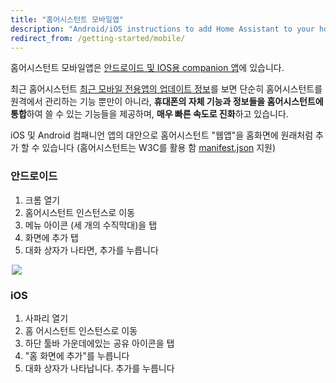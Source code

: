 ```yaml
---
title: "홈어시스턴트 모바일앱"
description: "Android/iOS instructions to add Home Assistant to your homescreen."
redirect_from: /getting-started/mobile/
---
```


홈어시스턴트 모바일앱은 [안드로이드 및 IOS용 companion 앱](/docs/ecosystem/ios/)에 있습니다.

최근 홈어시스턴트 [최근 모바일 전용앱의 업데이트 정보](https://www.home-assistant.io/blog/2020/02/11/android-16-17-release/)를 보면 단순히 홈어시스턴트를 원격에서 관리하는 기능 뿐만이 아니라, **휴대폰의 자체 기능과 정보들을 홈어시스턴트에 통합**하여 쓸 수 있는 기능들을 제공하며, **매우 빠른 속도로 진화**하고 있습니다. 

iOS 및 Android 컴패니언 앱의 대안으로 홈어시스턴트 "웹앱"을 홈화면에 원래처럼 추가 할 수 있습니다 (홈어시스턴트는 W3C를 활용 함 [manifest.json](https://w3c.github.io/manifest/) 지원)

### 안드로이드

  1. 크롬 열기
  2. 홈어시스턴트 인스턴스로 이동
  3. 메뉴 아이콘 (세 개의 수직막대)을 탭
  4. 화면에 추가 탭
  5. 대화 상자가 나타면, 추가를 누릅니다

<p class='img' style='max-width:500px; margin-left: auto; margin-right: auto;'>
<img src='/images/screenshots/android-homescreen-guide.gif' />
</p>

### iOS

  1. 사파리 열기
  2. 홈 어시스턴트 인스턴스로 이동
  3. 하단 툴바 가운데에있는 공유 아이콘을 탭
  4. "홈 화면에 추가"를 누릅니다
  5. 대화 상자가 나타납니다. 추가를 누릅니다
